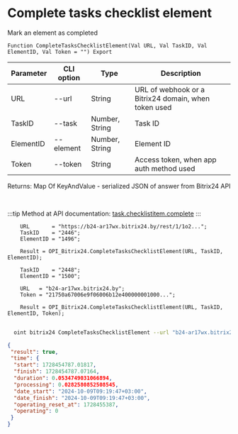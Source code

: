 ﻿---
sidebar_position: 6
---

# Complete tasks checklist element
 Mark an element as completed



`Function CompleteTasksChecklistElement(Val URL, Val TaskID, Val ElementID, Val Token = "") Export`

  | Parameter | CLI option | Type | Description |
  |-|-|-|-|
  | URL | --url | String | URL of webhook or a Bitrix24 domain, when token used |
  | TaskID | --task | Number, String | Task ID |
  | ElementID | --element | Number, String | Element ID |
  | Token | --token | String | Access token, when app auth method used |

  
  Returns:  Map Of KeyAndValue - serialized JSON of answer from Bitrix24 API

<br/>

:::tip
Method at API documentation: [task.checklistitem.complete](https://dev.1c-bitrix.ru/rest_help/tasks/task/checklistitem/complete.php)
:::
<br/>


```bsl title="Code example"
    URL       = "https://b24-ar17wx.bitrix24.by/rest/1/1o2...";
    TaskID    = "2446";
    ElementID = "1496";

    Result = OPI_Bitrix24.CompleteTasksChecklistElement(URL, TaskID, ElementID);

    TaskID    = "2448";
    ElementID = "1500";

    URL   = "b24-ar17wx.bitrix24.by";
    Token = "21750a67006e9f06006b12e400000001000...";

    Result = OPI_Bitrix24.CompleteTasksChecklistElement(URL, TaskID, ElementID, Token);
```



```sh title="CLI command example"
    
  oint bitrix24 CompleteTasksChecklistElement --url "b24-ar17wx.bitrix24.by" --task "1080" --element "400" --token "fe3fa966006e9f06006b12e400000001000..."

```

```json title="Result"
{
 "result": true,
 "time": {
  "start": 1728454787.01817,
  "finish": 1728454787.07164,
  "duration": 0.0534749031066894,
  "processing": 0.0282580852508545,
  "date_start": "2024-10-09T09:19:47+03:00",
  "date_finish": "2024-10-09T09:19:47+03:00",
  "operating_reset_at": 1728455387,
  "operating": 0
 }
}
```
